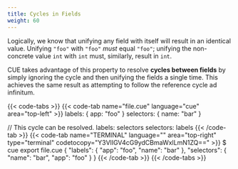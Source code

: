 ```yaml
---
title: Cycles in Fields
weight: 60
---
```


Logically, we know that unifying any field with itself will result in an
identical value. Unifying `"foo"` with `"foo"` *must* equal `"foo"`; unifying
the non-concrete value `int` with `int` must, similarly, result in `int`.

CUE takes advantage of this property to resolve **cycles between fields** by
simply ignoring the cycle and then unifying the fields a single time.
This achieves the same result as attempting to follow the reference cycle ad
infinitum.

{{< code-tabs >}}
{{< code-tab name="file.cue" language="cue" area="top-left" >}}
labels: {
	app: "foo"
}
selectors: {
	name: "bar"
}

// This cycle can be resolved.
labels:    selectors
selectors: labels
{{< /code-tab >}}
{{< code-tab name="TERMINAL" language="" area="top-right" type="terminal" codetocopy="Y3VlIGV4cG9ydCBmaWxlLmN1ZQ==" >}}
$ cue export file.cue
{
    "labels": {
        "app": "foo",
        "name": "bar"
    },
    "selectors": {
        "name": "bar",
        "app": "foo"
    }
}
{{< /code-tab >}}
{{< /code-tabs >}}

